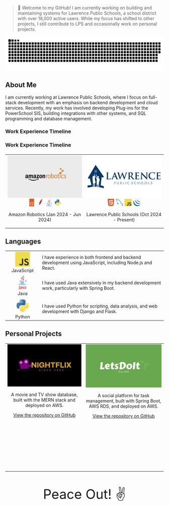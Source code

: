 > 📌 Welcome to my GitHub! I am currently working on building and maintaining systems for Lawrence Public Schools, a school district with over 18,000 active users. While my focus has shifted to other projects, I still contribute to LPS and occasionally work on personal projects.

<picture>
  <source media="(prefers-color-scheme: dark)" srcset="assets/github-user-contribution.svg" />
  <source media="(prefers-color-scheme: light)" srcset="assets/github-user-contribution.svg" />
  <img alt="github-snake" src="assets/github-user-contribution.svg" />
</picture>

## About Me

I am currently working at Lawrence Public Schools, where I focus on full-stack development with an emphasis on backend development and cloud services. Recently, my work has involved developing Plug-ins for the PowerSchool SIS, building integrations with other systems, and SQL programming and database management.

### Work Experience Timeline

### Work Experience Timeline

<div align="center" style="margin-top: 20px;">

<table>
  <tr>
    <td align="center" width="300">
      <img src="assets/Amazon.png" alt="Amazon Robotics" width="300">
      <div align="center">
        <img src="https://raw.githubusercontent.com/devicons/devicon/master/icons/ubuntu/ubuntu-plain.svg" width="24" height="24" alt="Ubuntu" />
        <img src="https://raw.githubusercontent.com/devicons/devicon/master/icons/apache/apache-original.svg" width="24" height="24" alt="Apache" />
        <img src="https://raw.githubusercontent.com/devicons/devicon/master/icons/java/java-original.svg" width="24" height="24" alt="Java" />
        <img src="https://raw.githubusercontent.com/devicons/devicon/master/icons/python/python-original.svg" width="24" height="24" alt="Python" />
      </div>
      <p>Amazon Robotics (Jan 2024 - Jun 2024)</p>
    </td>
    <td align="center" width="300">
      <img src="assets/LPS.png" alt="Lawrence Public Schools" width="300">
      <div align="center">
        <img src="https://raw.githubusercontent.com/devicons/devicon/master/icons/html5/html5-original.svg" width="24" height="24" alt="HTML" />
        <img src="https://raw.githubusercontent.com/devicons/devicon/master/icons/mysql/mysql-original.svg" width="24" height="24" alt="SQL" />
        <img src="https://raw.githubusercontent.com/devicons/devicon/master/icons/javascript/javascript-original.svg" width="24" height="24" alt="JavaScript" />
        <img src="https://raw.githubusercontent.com/devicons/devicon/master/icons/jquery/jquery-original.svg" width="24" height="24" alt="jQuery" />
      </div>
      <p>Lawrence Public Schools (Oct 2024 - Present)</p>
    </td>
  </tr>
</table>

</div>

## Languages

<table>
  <tr>
    <td align="center" width="96">
      <img src="https://raw.githubusercontent.com/devicons/devicon/master/icons/javascript/javascript-original.svg" width="48" height="48" alt="JavaScript" />
      <br>JavaScript
    </td>
    <td>
      I have experience in both frontend and backend development using JavaScript, including Node.js and React.
    </td>
  </tr>
  <tr>
    <td align="center" width="96">
      <img src="https://raw.githubusercontent.com/devicons/devicon/master/icons/java/java-original-wordmark.svg" width="48" height="48" alt="Java" />
      <br>Java
    </td>
    <td>
      I have used Java extensively in my backend development work, particularly with Spring Boot.
    </td>
  </tr>
  <tr>
    <td align="center" width="96">
      <img src="https://raw.githubusercontent.com/devicons/devicon/master/icons/python/python-original.svg" width="48" height="48" alt="Python" />
      <br>Python
    </td>
    <td>
      I have used Python for scripting, data analysis, and web development with Django and Flask.
    </td>
  </tr>
</table>

## Personal Projects

<table align="center">
  <tr>
    <td align="center" width="300" style="vertical-align: top; height: 400px;">
      <a href="https://github.com/jsandoval1/Nightflix">
        <img src="assets/NightflixCard.png" width="300" alt="Nightflix">
      </a>
      <p>A movie and TV show database, built with the MERN stack and deployed on AWS.</p>
      <a href="https://github.com/jsandoval1/Nightflix">View the repository on GitHub</a>
    </td>
    <td align="center" width="300" style="vertical-align: top; height: 400px;">
      <a href="https://github.com/jsandoval1/LetsDoItApp">
        <img src="assets/LetsDoItCard.png" width="300" alt="LetsDoItApp">
      </a>
      <p>A social platform for task management, built with Spring Boot, AWS RDS, and deployed on AWS.</p>
      <a href="https://github.com/jsandoval1/LetsDoItApp">View the repository on GitHub</a>
    </td>
  </tr>
</table>

<div align="center">
    <!-- <img src="assets/milky.gif" alt="milky" width="600"> -->
    <p style="font-size: 3em;">Peace Out! ✌️</p>
</div>

<!-- Snake Gif generator -->
<!--https://github.com/Platane/snk?tab=readme-ov-file-->
